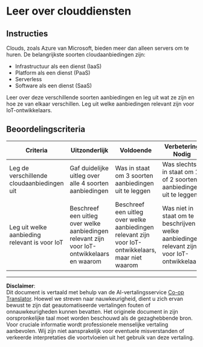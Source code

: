 <!--
CO_OP_TRANSLATOR_METADATA:
{
  "original_hash": "bfd35499bd68d7d740242bfea784bbeb",
  "translation_date": "2025-08-27T21:32:34+00:00",
  "source_file": "2-farm/lessons/4-migrate-your-plant-to-the-cloud/assignment.md",
  "language_code": "nl"
}
-->
# Leer over clouddiensten

## Instructies

Clouds, zoals Azure van Microsoft, bieden meer dan alleen servers om te huren. De belangrijkste soorten cloudaanbiedingen zijn:

* Infrastructuur als een dienst (IaaS)
* Platform als een dienst (PaaS)
* Serverless
* Software als een dienst (SaaS)

Leer over deze verschillende soorten aanbiedingen en leg uit wat ze zijn en hoe ze van elkaar verschillen. Leg uit welke aanbiedingen relevant zijn voor IoT-ontwikkelaars.

## Beoordelingscriteria

| Criteria | Uitzonderlijk | Voldoende | Verbetering Nodig |
| -------- | ------------- | --------- | ----------------- |
| Leg de verschillende cloudaanbiedingen uit | Gaf duidelijke uitleg over alle 4 soorten aanbiedingen | Was in staat om 3 soorten aanbiedingen uit te leggen | Was slechts in staat om 1 of 2 soorten aanbiedingen uit te leggen |
| Leg uit welke aanbieding relevant is voor IoT | Beschreef een uitleg over welke aanbiedingen relevant zijn voor IoT-ontwikkelaars en waarom | Beschreef een uitleg over welke aanbiedingen relevant zijn voor IoT-ontwikkelaars, maar niet waarom | Was niet in staat om te beschrijven welke aanbiedingen relevant zijn voor IoT-ontwikkelaars |

---

**Disclaimer**:  
Dit document is vertaald met behulp van de AI-vertalingsservice [Co-op Translator](https://github.com/Azure/co-op-translator). Hoewel we streven naar nauwkeurigheid, dient u zich ervan bewust te zijn dat geautomatiseerde vertalingen fouten of onnauwkeurigheden kunnen bevatten. Het originele document in zijn oorspronkelijke taal moet worden beschouwd als de gezaghebbende bron. Voor cruciale informatie wordt professionele menselijke vertaling aanbevolen. Wij zijn niet aansprakelijk voor eventuele misverstanden of verkeerde interpretaties die voortvloeien uit het gebruik van deze vertaling.
